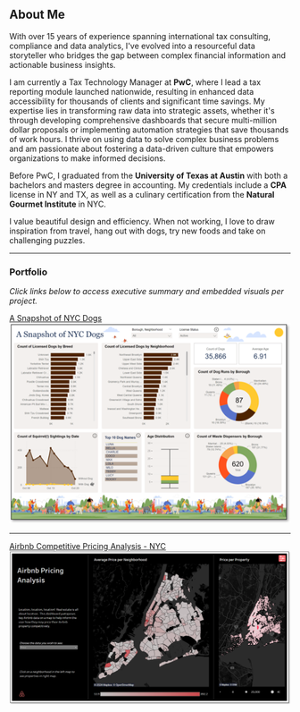 ## About Me

With over 15 years of experience spanning international tax consulting, compliance and data analytics, I've evolved into a resourceful data storyteller who bridges the gap between complex financial information and actionable business insights. 

I am currently a Tax Technology Manager at **PwC**, where I lead a tax reporting module launched nationwide, resulting in enhanced data accessibility for thousands of clients and significant time savings. My expertise lies in transforming raw data into strategic assets, whether it's through developing comprehensive dashboards that secure multi-million dollar proposals or implementing automation strategies that save thousands of work hours. I thrive on using data to solve complex business problems and am passionate about fostering a data-driven culture that empowers organizations to make informed decisions.

Before PwC, I graduated from the **University of Texas at Austin** with both a bachelors and masters degree in accounting. My credentials include a **CPA** license in NY and TX, as well as a culinary certification from the **Natural Gourmet Institute** in NYC.

I value beautiful design and efficiency. When not working, I love to draw inspiration from travel, hang out with dogs, try new foods and take on challenging puzzles.

---

### Portfolio 

_Click links below to access executive summary and embedded visuals per project._

[A Snapshot of NYC Dogs](/a_snapshot_of_nyc_dogs)
<br><img src="images/nycdogsscreenshot.png?raw=true"/>

---

[Airbnb Competitive Pricing Analysis - NYC](/airbnb)
<br><img src="images/airbnb_screenshot.png?raw=true"/>

